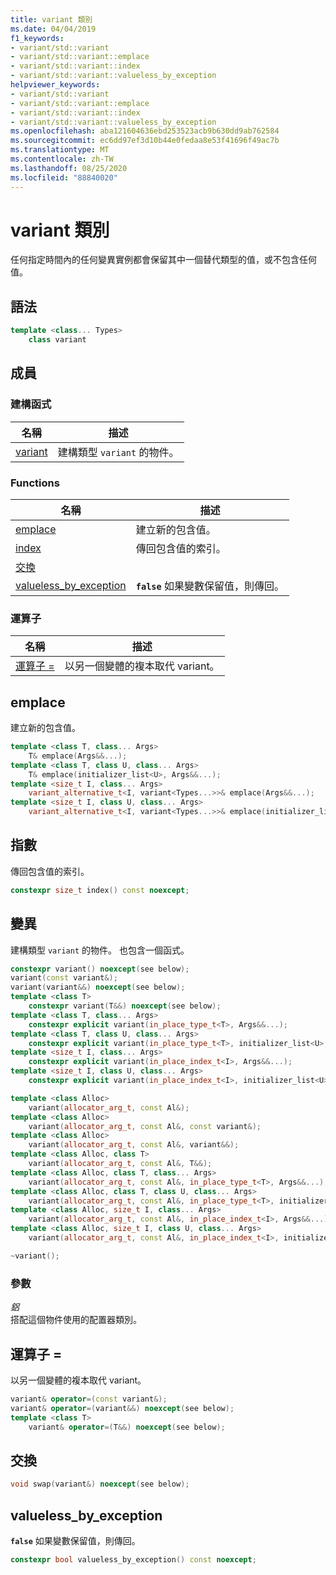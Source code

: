 ```yaml
---
title: variant 類別
ms.date: 04/04/2019
f1_keywords:
- variant/std::variant
- variant/std::variant::emplace
- variant/std::variant::index
- variant/std::variant::valueless_by_exception
helpviewer_keywords:
- variant/std::variant
- variant/std::variant::emplace
- variant/std::variant::index
- variant/std::variant::valueless_by_exception
ms.openlocfilehash: aba121604636ebd253523acb9b630dd9ab762584
ms.sourcegitcommit: ec6dd97ef3d10b44e0fedaa8e53f41696f49ac7b
ms.translationtype: MT
ms.contentlocale: zh-TW
ms.lasthandoff: 08/25/2020
ms.locfileid: "88840020"
---
```

# <a name="variant-class"></a>variant 類別

任何指定時間內的任何變異實例都會保留其中一個替代類型的值，或不包含任何值。

## <a name="syntax"></a>語法

```cpp
template <class... Types>
    class variant
```

## <a name="members"></a>成員

### <a name="constructors"></a>建構函式

|名稱|描述|
|-|-|
|[variant](#variant)|建構類型 `variant` 的物件。|

### <a name="functions"></a>Functions

|名稱|描述|
|-|-|
|[emplace](#emplace)|建立新的包含值。|
|[index](#index)|傳回包含值的索引。|
|[交換](#swap)||
|[valueless_by_exception](#emplace)|**`false`** 如果變數保留值，則傳回。|

### <a name="operators"></a>運算子

|名稱|描述|
|-|-|
|[運算子 =](#op_eq)|以另一個變體的複本取代 variant。|

## <a name="emplace"></a><a name="emplace"></a> emplace

建立新的包含值。

```cpp
template <class T, class... Args>
    T& emplace(Args&&...);
template <class T, class U, class... Args>
    T& emplace(initializer_list<U>, Args&&...);
template <size_t I, class... Args>
    variant_alternative_t<I, variant<Types...>>& emplace(Args&&...);
template <size_t I, class U, class... Args>
    variant_alternative_t<I, variant<Types...>>& emplace(initializer_list<U>, Args&&...);
```

## <a name="index"></a><a name="index"></a> 指數

傳回包含值的索引。

```cpp
constexpr size_t index() const noexcept;
```

## <a name="variant"></a><a name="variant"></a> 變異

建構類型 `variant` 的物件。 也包含一個函式。

```cpp
constexpr variant() noexcept(see below);
variant(const variant&);
variant(variant&&) noexcept(see below);
template <class T>
    constexpr variant(T&&) noexcept(see below);
template <class T, class... Args>
    constexpr explicit variant(in_place_type_t<T>, Args&&...);
template <class T, class U, class... Args>
    constexpr explicit variant(in_place_type_t<T>, initializer_list<U>, Args&&...);
template <size_t I, class... Args>
    constexpr explicit variant(in_place_index_t<I>, Args&&...);
template <size_t I, class U, class... Args>
    constexpr explicit variant(in_place_index_t<I>, initializer_list<U>, Args&&...);

template <class Alloc>
    variant(allocator_arg_t, const Al&);
template <class Alloc>
    variant(allocator_arg_t, const Al&, const variant&);
template <class Alloc>
    variant(allocator_arg_t, const Al&, variant&&);
template <class Alloc, class T>
    variant(allocator_arg_t, const Al&, T&&);
template <class Alloc, class T, class... Args>
    variant(allocator_arg_t, const Al&, in_place_type_t<T>, Args&&...);
template <class Alloc, class T, class U, class... Args>
    variant(allocator_arg_t, const Al&, in_place_type_t<T>, initializer_list<U>, Args&&...);
template <class Alloc, size_t I, class... Args>
    variant(allocator_arg_t, const Al&, in_place_index_t<I>, Args&&...);
template <class Alloc, size_t I, class U, class... Args>
    variant(allocator_arg_t, const Al&, in_place_index_t<I>, initializer_list<U>, Args&&...);

~variant();
```

### <a name="parameters"></a>參數

*鋁*\
搭配這個物件使用的配置器類別。

## <a name="operator"></a><a name="op_eq"></a> 運算子 =

以另一個變體的複本取代 variant。

```cpp
variant& operator=(const variant&);
variant& operator=(variant&&) noexcept(see below);
template <class T>
    variant& operator=(T&&) noexcept(see below);
```

## <a name="swap"></a><a name="swap"></a> 交換

```cpp
void swap(variant&) noexcept(see below);
```

## <a name="valueless_by_exception"></a><a name="valueless"></a> valueless_by_exception

**`false`** 如果變數保留值，則傳回。

```cpp
constexpr bool valueless_by_exception() const noexcept;
```
